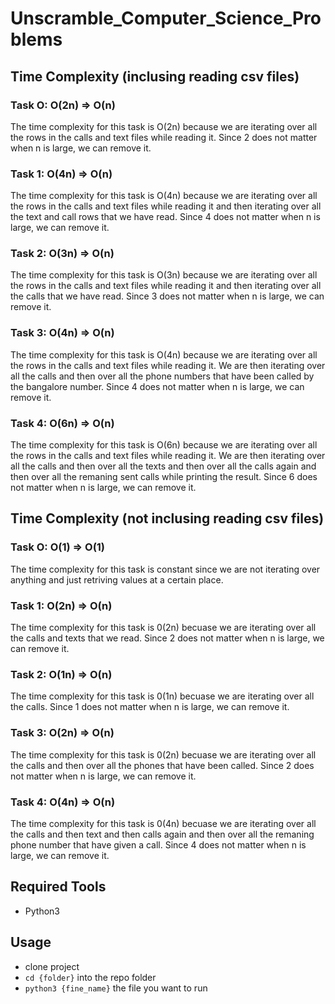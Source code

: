 # Unscramble_Computer_Science_Problems

## Time Complexity (inclusing reading csv files)

### Task O: O(2n) => O(n)

The time complexity for this task is O(2n) because we are iterating over all the rows in the calls and text files while reading it. Since 2 does not matter when n is large, we can remove it.

### Task 1: O(4n) => O(n)

The time complexity for this task is O(4n) because we are iterating over all the rows in the calls and text files while reading it and then iterating over all the text and call rows that we have read. Since 4 does not matter when n is large, we can remove it.

### Task 2: O(3n) => O(n)

The time complexity for this task is O(3n) because we are iterating over all the rows in the calls and text files while reading it and then iterating over all the calls that we have read. Since 3 does not matter when n is large, we can remove it.

### Task 3: O(4n) => O(n)

The time complexity for this task is O(4n) because we are iterating over all the rows in the calls and text files while reading it. We are then iterating over all the calls and then over all the phone numbers that have been called by the bangalore number. Since 4 does not matter when n is large, we can remove it.

### Task 4: O(6n) => O(n)

The time complexity for this task is O(6n) because we are iterating over all the rows in the calls and text files while reading it. We are then iterating over all the calls and then over all the texts and then over all the calls again and then over all the remaning sent calls while printing the result. Since 6 does not matter when n is large, we can remove it.



## Time Complexity (not inclusing reading csv files)

### Task O: O(1) => O(1)

The time complexity for this task is constant since we are not iterating over anything and just retriving values at a certain place.

### Task 1: O(2n) => O(n)

The time complexity for this task is 0(2n) becuase we are iterating over all the calls and texts that we read. Since 2 does not matter when n is large, we can remove it.

### Task 2: O(1n) => O(n)

The time complexity for this task is 0(1n) becuase we are iterating over all the calls. Since 1 does not matter when n is large, we can remove it.

### Task 3: O(2n) => O(n)

The time complexity for this task is 0(2n) becuase we are iterating over all the calls and then over all the phones that have been called. Since 2 does not matter when n is large, we can remove it.

### Task 4: O(4n) => O(n)

The time complexity for this task is 0(4n) becuase we are iterating over all the calls and then text and then calls again and then over all the remaning phone number that have given a call. Since 4 does not matter when n is large, we can remove it.


## Required Tools
* Python3

## Usage
* clone project
* `cd {folder}` into the repo folder
* `python3 {fine_name}` the file you want to run